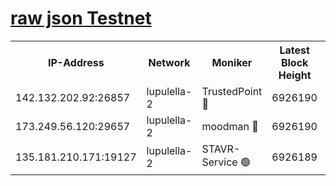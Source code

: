 [raw json Testnet](https://rpc-check.jaclalt.stavr.tech/jaclalt/rpc-jaclalt-result.json)
=

<table><tr><th>IP-Address</th><th>Network</th><th>Moniker</th><th>Latest Block Height</th><th>Earliest Block Height</th><th>Catching Up</th><th>Tx Index</th><th>Voting Power</th><th>Scan Time</th></tr><tr><td>142.132.202.92:26857</td><td>lupulella-2</td><td>TrustedPoint 🔴</td><td>6926190</td><td>6282001</td><td>False</td><td>off</td><td>400065</td><td>2024-03-02T21:46:33.670015240UTC</td></tr><tr><td>173.249.56.120:29657</td><td>lupulella-2</td><td>moodman 🔴</td><td>6926190</td><td>6826190</td><td>False</td><td>off</td><td>1075134</td><td>2024-03-02T21:46:33.444360784UTC</td></tr><tr><td>135.181.210.171:19127</td><td>lupulella-2</td><td>STAVR-Service 🟢</td><td>6926189</td><td>6924001</td><td>False</td><td>on</td><td>0</td><td>2024-03-02T21:46:24.974784639UTC</td></tr></table>
